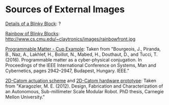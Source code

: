 # Sources of External Images

[Details of a Blinky Block](bb-details.png): ?

[Rainbow of Blinky Blocks](bb-rainbow.png): http://www.cs.cmu.edu/~claytronics/images/rainbowfront.jpg

[Programmable Matter - Cup Example](cup.jpg): Taken from "Bourgeois, J., Piranda, B., Naz, A., Lakhlef, H., Boillot, N., Mabed, H., Douthaut, D., and Tucci, T. (2016). Programmable matter as a cyber-physical conjugation. In Proceedings of the IEEE International Conference on Systems, Man and Cybernetics, pages 2942–2947, Budapest, Hungary. IEEE."

[2D-Catom actuation scheme](catom_actuation.jpg) and [2D-Catom hardware prototype](catom_fabricated.jpg):  Taken from "Karagozler, M. E. (2012). Design, Fabrication and Characterization of an Autonomous, Sub-millimeter Scale Modular Robot. PhD thesis, Carnegie Mellon University."

